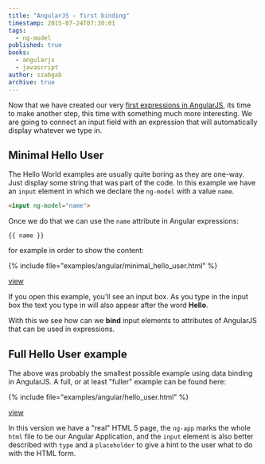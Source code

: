 ```yaml
---
title: "AngularJS - first binding"
timestamp: 2015-07-24T07:30:01
tags:
  - ng-model
published: true
books:
  - angularjs
  - javascript
author: szabgab
archive: true
---
```



Now that we have created our very [first expressions in AngularJS](/getting-started-with-angularjs),
its time to make another step, this time with something much more interesting. We are going to connect an
input field with an expression that will automatically display whatever we type in.


## Minimal Hello User

The Hello World examples are usually quite boring as they are one-way. Just display some
string that was part of the code. In this example we have an `input` element
in which we declare the `ng-model` with a value `name`.

```html
<input ng-model="name">
```

Once we do that we can use the `name` attribute in Angular expressions:
```
{{ name }}
```

for example in order to show the content:

{% include file="examples/angular/minimal_hello_user.html" %}

[view](examples/angular/minimal_hello_user.html)

If you open this example, you'll see an input box. As you type in the input box
the text you type in will also appear after the word <b>Hello</b>.

With this we see how can we <b>bind</b> input elements to attributes of AngularJS
that can be used in expressions.

## Full Hello User example

The above was probably the smallest possible example using data binding in AngularJS.
A full, or at least "fuller" example can be found here:

{% include file="examples/angular/hello_user.html" %}

[view](examples/angular/hello_user.html)

In this version we have a "real" HTML 5 page, the `ng-app` marks the whole
`html` file to be our Angular Application, and the `input` element
is also better described with `type` and a `placeholder` to give
a hint to the user what to do with the HTML form.
